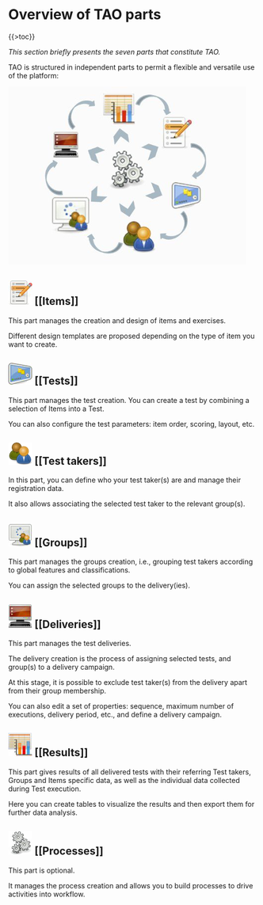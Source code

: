 <!--
parent:
    title: User_Guide
author:
    - 'Jérôme Bogaerts'
created_at: '2011-03-11 11:52:47'
updated_at: '2013-03-13 13:13:36'
tags:
    - 'User Guide'
-->

Overview of TAO parts
=====================

{{\>toc}}

*This section briefly presents the seven parts that constitute TAO.*

TAO is structured in independent parts to permit a flexible and versatile use of the platform:

![](../resources/1-1-schema.png)

![](../resources/1-1-items.png) [[Items]]
----------------------------

This part manages the creation and design of items and exercises.<br/>

Different design templates are proposed depending on the type of item you want to create.

![](../resources/1-1-tests.png) [[Tests]]
----------------------------

This part manages the test creation. You can create a test by combining a selection of Items into a Test.<br/>

You can also configure the test parameters: item order, scoring, layout, etc.

![](../resources/1-1-testtakers.png) [[Test takers]]
---------------------------------------

In this part, you can define who your test taker(s) are and manage their registration data.<br/>

It also allows associating the selected test taker to the relevant group(s).

![](../resources/1-1-groups.png) [[Groups]]
------------------------------

This part manages the groups creation, i.e., grouping test takers according to global features and classifications.<br/>

You can assign the selected groups to the delivery(ies).

![](../resources/1-1-deliveries.png) [[Deliveries]]
--------------------------------------

This part manages the test deliveries.<br/>

The delivery creation is the process of assigning selected tests, and group(s) to a delivery campaign.<br/>

At this stage, it is possible to exclude test taker(s) from the delivery apart from their group membership.<br/>

You can also edit a set of properties: sequence, maximum number of executions, delivery period, etc., and define a delivery campaign.

![](../resources/1-1-results.png) [[Results]]
--------------------------------

This part gives results of all delivered tests with their referring Test takers, Groups and Items specific data, as well as the individual data collected during Test execution.<br/>

Here you can create tables to visualize the results and then export them for further data analysis.

![](../resources/1-1-processes.png) [[Processes]]
------------------------------------

This part is optional.<br/>

It manages the process creation and allows you to build processes to drive activities into workflow.

